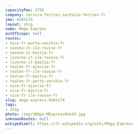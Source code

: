 ```yaml
---
capacityPax: 1756
company: corsica-ferries-sardinia-ferries-fr
imo: 9203174
layout: ship
name: Mega Express
outOfScope: null
routes:
- nice-fr-porto-vecchio-fr
- savona-it-ile-rousse-fr
- savona-it-bastia-fr
- livorno-it-ile-rousse-fr
- livorno-it-bastia-fr
- toulon-fr-ajaccio-fr
- toulon-fr-ile-rousse-fr
- toulon-fr-bastia-fr
- toulon-fr-porto-vecchio-fr
- nice-fr-ajaccio-fr
- nice-fr-bastia-fr
- nice-fr-ile-rousse-fr
slug: mega-express-9203174
tags:
- ship
photo: /img/300px-MExpressOne19.jpg
unknownRoutes: null
wikipediaUrl: https://fr.wikipedia.org/wiki/Mega_Express
---
```

